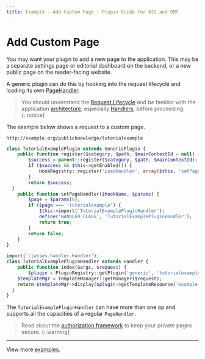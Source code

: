 ```yaml
---
title: Example - Add Custom Page - Plugin Guide for OJS and OMP
---
```


# Add Custom Page

You may want your plugin to add a new page to the application. This may be a separate settings page or editorial dashboard on the backend, or a new public page on the reader-facing website.

A generic plugin can do this by hooking into the request lifecycle and loading its own [PageHandler](/dev/documentation/en/architecture-handlers).

> You should understand the [Request Lifecycle](/dev/documentation/en/architecture-request) and be familiar with the application [architecture](/dev/documentation/en/architecture), especially [Handlers](/dev/documentation/en/architecture-handlers), before proceeding.
{:.notice}

The example below shows a request to a custom page.

```
http://example.org/publicknowledge/tutorialexample
```

```php
class TutorialExamplePlugin extends GenericPlugin {
	public function register($category, $path, $mainContextId = null) {
		$success = parent::register($category, $path, $mainContextId);
		if ($success && $this->getEnabled()) {
			HookRegistry::register('LoadHandler', array($this, 'setPageHandler'));
		}
		return $success;
  }
	public function setPageHandler($hookName, $params) {
		$page = $params[0];
		if ($page === 'tutorialexample') {
			$this->import('TutorialExamplePluginHandler');
			define('HANDLER_CLASS', 'TutorialExamplePluginHandler');
			return true;
		}
		return false;
	}
}
```

```php
import('classes.handler.Handler');
class TutorialExamplePluginHandler extends Handler {
	public function index($args, $request) {
		$plugin = PluginRegistry::getPlugin('generic', 'tutorialexampleplugin');
    $templateMgr = TemplateManager::getManager($request);
    return $templateMgr->display($plugin->getTemplateResource('example.tpl'));
  }
}
```

The `TutorialExamplePluginHandler` can have more than one op and supports all the capacities of a regular `PageHandler`.

> Read about the [authorization framework](/dev/documentation/en/architecture-authorization) to keep your private pages secure.
{:.warning}

---

View more [examples](./examples).
